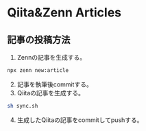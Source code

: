 # Qiita&Zenn Articles
## 記事の投稿方法

1. Zennの記事を生成する。

```bash
npx zenn new:article
```

2. 記事を執筆後commitする。
3. Qiitaの記事を生成する。
  ```bash
  sh sync.sh
  ```
4. 生成したQiitaの記事をcommitしてpushする。